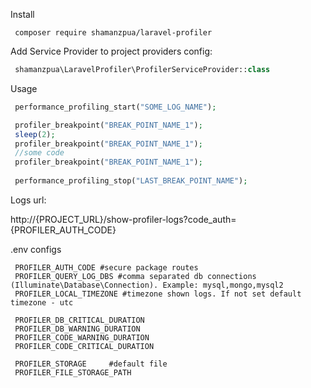 Install

```shell
 composer require shamanzpua/laravel-profiler
```

Add Service Provider to project providers config:
```php
 shamanzpua\LaravelProfiler\ProfilerServiceProvider::class
```

Usage
```php
 performance_profiling_start("SOME_LOG_NAME");

 profiler_breakpoint("BREAK_POINT_NAME_1");
 sleep(2);
 profiler_breakpoint("BREAK_POINT_NAME_1");
 //some code
 profiler_breakpoint("BREAK_POINT_NAME_1");
    
 performance_profiling_stop("LAST_BREAK_POINT_NAME");
```

Logs url:

http://{PROJECT_URL}/show-profiler-logs?code_auth={PROFILER_AUTH_CODE}

.env configs

```shell
 PROFILER_AUTH_CODE #secure package routes
 PROFILER_QUERY_LOG_DBS #comma separated db connections (Illuminate\Database\Connection). Example: mysql,mongo,mysql2
 PROFILER_LOCAL_TIMEZONE #timezone shown logs. If not set default timezone - utc

 PROFILER_DB_CRITICAL_DURATION
 PROFILER_DB_WARNING_DURATION
 PROFILER_CODE_WARNING_DURATION
 PROFILER_CODE_CRITICAL_DURATION

 PROFILER_STORAGE     #default file
 PROFILER_FILE_STORAGE_PATH 
```